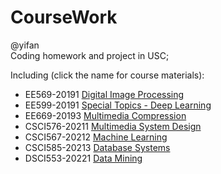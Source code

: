 # CourseWork
@yifan   
Coding homework and project in USC;

Including (click the name for course materials):
* EE569-20191    [Digital Image Processing](https://drive.google.com/drive/folders/10t28KfWniz3tU4kAO3HM3ETvBe0J62Gd?usp=sharing)
* EE599-20191    [Special Topics - Deep Learning](https://drive.google.com/drive/folders/1yHE0mVMHryi2X7iEc4yI5fXZKAqvAUa1?usp=sharing)
* EE669-20193    [Multimedia Compression](https://drive.google.com/drive/folders/1qrofpGP-dYCYWqRuJQUGWqqDbxE6TB9j?usp=sharing)
* CSCI576-20211  [Multimedia System Design](https://drive.google.com/drive/folders/1QgpGOLwVxpE4uqC7799TtEAZoxLhMGIZ?usp=sharing)
* CSCI567-20212  [Machine Learning](https://drive.google.com/drive/folders/1dnmUy6hcaeKxRh05wGmyiSieWcgdGFe_?usp=sharing)
* CSCI585-20213  [Database Systems](https://drive.google.com/drive/folders/1UPY135vZAz1IlpFzaDpjYS5u46LePWHM?usp=sharing)
* DSCI553-20221  [Data Mining](https://drive.google.com/drive/folders/1JGzdnIlmDDjuxsG1XUh2oLe6fQjHRID7?usp=sharing)
```

